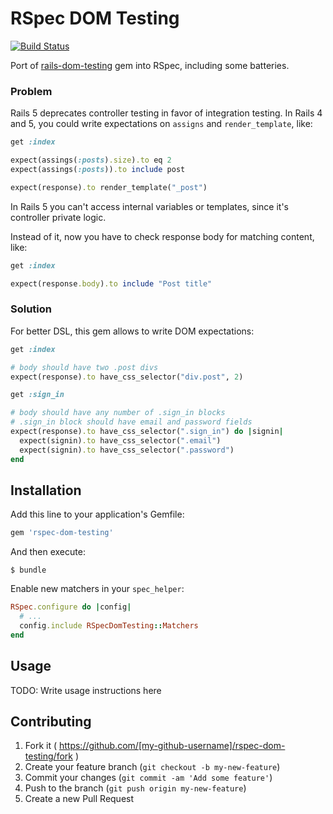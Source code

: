 # RSpec DOM Testing

[![Build Status](https://travis-ci.org/kirs/rspec-dom-testing.svg)](https://travis-ci.org/kirs/rspec-dom-testing)

Port of [rails-dom-testing](https://github.com/rails/rails-dom-testing) gem into RSpec, including some batteries.

### Problem

Rails 5 deprecates controller testing in favor of integration testing.
In Rails 4 and 5, you could write expectations on `assigns` and `render_template`, like:

```ruby
get :index

expect(assings(:posts).size).to eq 2
expect(assings(:posts)).to include post

expect(response).to render_template("_post")
```

In Rails 5 you can't access internal variables or templates, since it's controller private logic.

Instead of it, now you have to check response body for matching content, like:

```ruby
get :index

expect(response.body).to include "Post title"
```

### Solution

For better DSL, this gem allows to write DOM expectations:

```ruby
get :index

# body should have two .post divs
expect(response).to have_css_selector("div.post", 2)
```

```ruby
get :sign_in

# body should have any number of .sign_in blocks
# .sign_in block should have email and password fields
expect(response).to have_css_selector(".sign_in") do |signin|
  expect(signin).to have_css_selector(".email")
  expect(signin).to have_css_selector(".password")
end
```

## Installation

Add this line to your application's Gemfile:

```ruby
gem 'rspec-dom-testing'
```

And then execute:

    $ bundle

Enable new matchers in your `spec_helper`:

```ruby
RSpec.configure do |config|
  # ...
  config.include RSpecDomTesting::Matchers
end
```

## Usage

TODO: Write usage instructions here

## Contributing

1. Fork it ( https://github.com/[my-github-username]/rspec-dom-testing/fork )
2. Create your feature branch (`git checkout -b my-new-feature`)
3. Commit your changes (`git commit -am 'Add some feature'`)
4. Push to the branch (`git push origin my-new-feature`)
5. Create a new Pull Request

